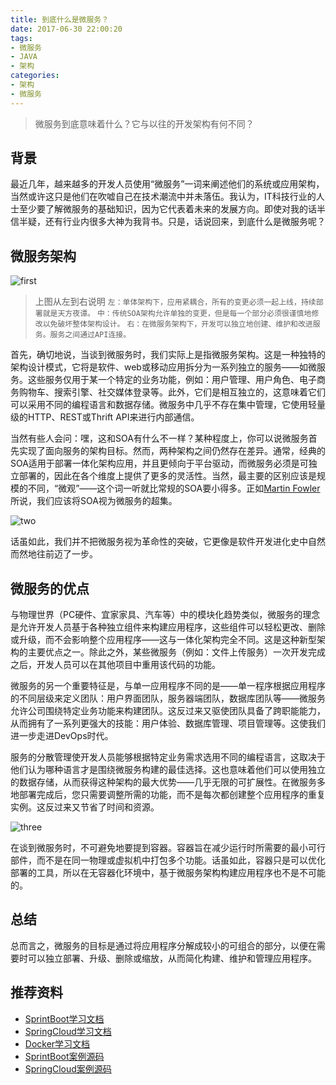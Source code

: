 ```yaml
---
title: 到底什么是微服务？
date: 2017-06-30 22:00:20
tags:
- 微服务
- JAVA
- 架构
categories:
- 架构
- 微服务
---
```


>微服务到底意味着什么？它与以往的开发架构有何不同？

## 背景
最近几年，越来越多的开发人员使用“微服务”一词来阐述他们的系统或应用架构，当然或许这只是他们在吹嘘自己在技术潮流中并未落伍。我认为，IT科技行业的人士至少要了解微服务的基础知识，因为它代表着未来的发展方向。即使对我的话半信半疑，还有行业内很多大神为我背书。只是，话说回来，到底什么是微服务呢？

<!-- more -->

## 微服务架构

![first](../../../../uploads/first1.png)
>上图从左到右说明
>`左：单体架构下，应用紧耦合，所有的变更必须一起上线，持续部署就是天方夜谭。`
>`中：传统SOA架构允许单独的变更，但是每一个部分必须很谨慎地修改以免破坏整体架构设计。`
>`右：在微服务架构下，开发可以独立地创建、维护和改进服务。服务之间通过API连接。`

首先，确切地说，当谈到微服务时，我们实际上是指微服务架构。这是一种独特的架构设计模式，它将是软件、web或移动应用拆分为一系列独立的服务——如微服务。这些服务仅用于某一个特定的业务功能，例如：用户管理、用户角色、电子商务购物车、搜索引擎、社交媒体登录等。此外，它们是相互独立的，这意味着它们可以采用不同的编程语言和数据存储。微服务中几乎不存在集中管理，它使用轻量级的HTTP、REST或Thrift API来进行内部通信。

当然有些人会问：嘿，这和SOA有什么不一样？某种程度上，你可以说微服务首先实现了面向服务的架构目标。然而，两种架构之间仍然存在差异。通常，经典的SOA适用于部署一体化架构应用，并且更倾向于平台驱动，而微服务必须是可独立部署的，因此在各个维度上提供了更多的灵活性。当然，最主要的区别应该是规模的不同，“微观”——这个词一听就比常规的SOA要小得多。正如[Martin Fowler](https://martinfowler.com/articles/microservices.html)所说，我们应该将SOA视为微服务的超集。

![two](../../../../uploads/two.png)

话虽如此，我们并不把微服务视为革命性的突破，它更像是软件开发进化史中自然而然地往前迈了一步。

## 微服务的优点
与物理世界（PC硬件、宜家家具、汽车等）中的模块化趋势类似，微服务的理念是允许开发人员基于各种独立组件来构建应用程序，这些组件可以轻松更改、删除或升级，而不会影响整个应用程序——这与一体化架构完全不同。这是这种新型架构的主要优点之一。除此之外，某些微服务（例如：文件上传服务）一次开发完成之后，开发人员可以在其他项目中重用该代码的功能。

微服务的另一个重要特征是，与单一应用程序不同的是——单一程序根据应用程序的不同层级来定义团队：用户界面团队，服务器端团队，数据库团队等——微服务允许公司围绕特定业务功能来构建团队。这反过来又驱使团队具备了跨职能能力，从而拥有了一系列更强大的技能：用户体验、数据库管理、项目管理等。这使我们进一步走进DevOps时代。

服务的分散管理使开发人员能够根据特定业务需求选用不同的编程语言，这取决于他们认为哪种语言才是围绕微服务构建的最佳选择。这也意味着他们可以使用独立的数据存储，从而获得这种架构的最大优势——几乎无限的可扩展性。在微服务多地部署完成后，您只需要调整所需的功能，而不是每次都创建整个应用程序的重复实例。这反过来又节省了时间和资源。

![three](../../../../uploads/three.png)

在谈到微服务时，不可避免地要提到容器。容器旨在减少运行时所需要的最小可行部件，而不是在同一物理或虚拟机中打包多个功能。话虽如此，容器只是可以优化部署的工具，所以在无容器化环境中，基于微服务架构构建应用程序也不是不可能的。

## 总结
总而言之，微服务的目标是通过将应用程序分解成较小的可组合的部分，以便在需要时可以独立部署、升级、删除或缩放，从而简化构建、维护和管理应用程序。

## 推荐资料
* [SprintBoot学习文档](http://blog.csdn.net/hemin1003/article/category/6527486)
* [SpringCloud学习文档](https://github.com/hemin1003/spring-cloud-book)
* [Docker学习文档](http://blog.csdn.net/hemin1003/article/category/6471462)
* [SprintBoot案例源码](https://github.com/hemin1003/spring-boot-study)
* [SpringCloud案例源码](https://github.com/hemin1003/spring-cloud-study)